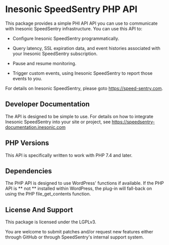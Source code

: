 # Inesonic SpeedSentry PHP API

This package provides a simple PHI API API you can use to communicate with
Inesonic SpeedSentry infrastructure.  You can use this API to:

- Configure Inesonic SpeedSentry programmatically.

- Query latency, SSL expiration data, and event histories associated with your Inesonic SpeedSentry subscription.

- Pause and resume monitoring.

- Trigger custom events, using Inesonic SpeedSentry to report those events to you.

For details on Inesonic SpeedSentry, please goto https://speed-sentry.com.

## Developer Documentation

The API is designed to be simple to use.  For details on how to integrate
Inesonic SpeedSentry into your site or project, see
https://speedsentry-documentation.inesonic.com

## PHP Versions

This API is specifically written to work with PHP 7.4 and later.

## Dependencies

The PHP API is designed to use WordPress' functions if available.  If the PHP
API is ** not ** installed within WordPress, the plug-in will fall-back on
using the PHP file_get_contents function.

## License And Support

This package is licensed under the LGPLv3.

You are welcome to submit patches and/or request new features either through
GitHub or through SpeedSentry's internal support system.
